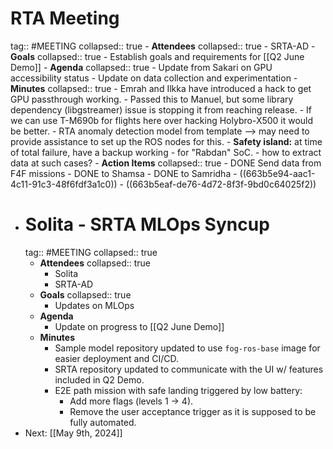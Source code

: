 # RTA Meeting
tag:: #MEETING
collapsed:: true
	- **Attendees**
	  collapsed:: true
		- SRTA-AD
	- **Goals**
	  collapsed:: true
		- Establish goals and requirements for [[Q2 June Demo]]
	- **Agenda**
	  collapsed:: true
		- Update from Sakari on GPU accessibility status
		- Update on data collection and experimentation
	- **Minutes**
	  collapsed:: true
		- Emrah and Ilkka have introduced a hack to get GPU passthrough working.
		- Passed this to Manuel, but some library dependency (libgstreamer) issue is stopping it from reaching release.
		- If we can use T-M690b for flights here over hacking Holybro-X500 it would be better.
		- RTA anomaly detection model from template --> may need to provide assistance to set up the ROS nodes for this.
		- **Safety island:** at time of total failure, have a backup working
			- for "Rabdan" SoC.
			- how to extract data at such cases?
	- **Action Items**
	  collapsed:: true
		- DONE Send data from F4F missions
			- DONE to Shamsa
			- DONE to Samridha
		- ((663b5e94-aac1-4c11-91c3-48f6fdf3a1c0))
		- ((663b5eaf-de76-4d72-8f3f-9bd0c64025f2))
- # Solita - SRTA MLOps Syncup
  tag:: #MEETING
  collapsed:: true
	- **Attendees**
	  collapsed:: true
		- Solita
		- SRTA-AD
	- **Goals**
	  collapsed:: true
		- Updates on MLOps
	- **Agenda**
		- Update on progress to [[Q2 June Demo]]
	- **Minutes**
		- Sample model repository updated to use `fog-ros-base` image for easier deployment and CI/CD.
		- SRTA repository updated to communicate with the UI w/ features included in Q2 Demo.
		- E2E path mission with safe landing triggered by low battery:
			- Add more flags (levels 1 -> 4).
			- Remove the user acceptance trigger as it is supposed to be fully automated.
- Next: [[May 9th, 2024]]